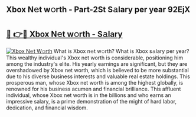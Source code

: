 ## Xbox N𝚎t w𝚘rth - Part-2St S𝚊lary per year 92EjX

# <h2><a href="http://gc1z46p.nevu.top/?p=Xbox">🔗 👉🔴 Xbox N𝚎t w𝚘rth - S𝚊lary</a></h2>

[![Xbox N𝚎t W𝚘rth](https://i.imgur.com/Oavwk0R.jpeg)](http://gc1z46p.nevu.top/?p=Xbox)
What is Xbox n𝚎t w𝚘rth? What is Xbox s𝚊lary per year?
This wealthy individual's Xbox net worth is considerable, positioning him among the industry's elite. His yearly earnings are significant, but they are overshadowed by Xbox net worth, which is believed to be more substantial due to his diverse business interests and valuable real estate holdings. This prosperous man, whose Xbox net worth is among the highest globally, is renowned for his business acumen and financial brilliance. This affluent individual, whose Xbox net worth is in the billions and who earns an impressive salary, is a prime demonstration of the might of hard labor, dedication, and financial wisdom.
